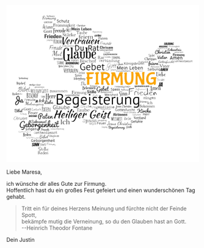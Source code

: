 ![Bild](./Firmung.png)

Liebe Maresa,

ich wünsche dir alles Gute zur Firmung.<br/>
Hoffentlich hast du ein großes Fest gefeiert und einen wunderschönen Tag gehabt.<br/>

> Tritt ein für deines Herzens Meinung und fürchte nicht der Feinde Spott,<br/>
> bekämpfe mutig die Verneinung, so du den Glauben hast an Gott.<br/>
> --Heinrich Theodor Fontane

Dein Justin
